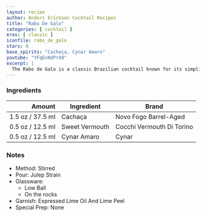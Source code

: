 ```yaml
---
layout: recipe
author: Anders Erickson Cocktail Recipes
title: "Rabo De Galo"
categories: [ cocktail ]
eras: [ classic ]
iconfile: rabo_de_galo
stars: 0
base_spirits: "Cachaça, Cynar Amaro"
youtube: "YFqEvNdPrX8"
excerpt: |
  The Rabo de Galo is a classic Brazilian cocktail known for its simplicity and bold flavors.
---
```


### Ingredients

| Amount | Ingredient     | Brand                     |
| -----: | -------------- | ------------------------- |
| 1.5 oz / 37.5 ml | Cachaça        | Novo Fogo Barrel-Aged     |
| 0.5 oz / 12.5 ml | Sweet Vermouth | Cocchi Vermouth Di Torino |
| 0.5 oz / 12.5 ml | Cynar Amaro    | Cynar                     |

### Notes

- Method: Stirred
- Pour: Julep Strain
- Glassware:
  - Low Ball
  - On the rocks
- Garnish: Expressed Lime Oil And Lime Peel
- Special Prep: None
